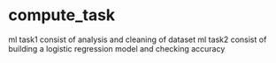 # compute_task
ml task1 consist of analysis and cleaning of dataset
ml task2 consist of building a logistic regression model and checking accuracy


